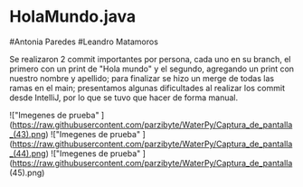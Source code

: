 # HolaMundo.java
#Antonia Paredes
#Leandro Matamoros

Se realizaron 2 commit importantes por persona, cada uno en su branch, el primero con un print de "Hola mundo"
y el segundo, agregando un print con nuestro nombre y apellido; para finalizar se hizo un merge de todas las ramas
en el main; presentamos algunas dificultades al realizar los commit desde IntelliJ, por lo que se tuvo que hacer
de forma manual.

<span>![</span><span>"Imegenes de prueba" </span><span>]</span><span>(</span><span>https://raw.githubusercontent.com/parzibyte/WaterPy/Captura_de_pantalla_(43).png</span><span>)</span>
<span>![</span><span>"Imegenes de prueba" </span><span>]</span><span>(</span><span>https://raw.githubusercontent.com/parzibyte/WaterPy/Captura_de_pantalla_(44).png</span><span>)</span>
<span>![</span><span>"Imegenes de prueba" </span><span>]</span><span>(</span><span>https://raw.githubusercontent.com/parzibyte/WaterPy/Captura_de_pantalla (45).png</span><span>)</span>
